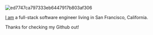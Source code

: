 ![ed7747ca797333eb6447917b803af306](https://user-images.githubusercontent.com/43115008/158884730-f9935fbb-048c-48f9-b3ff-321ae07ea7fd.gif)



[I am](https://jimmyhogerty.com) a full-stack software engineer living in San Francisco, California.

Thanks for checking my Github out!
